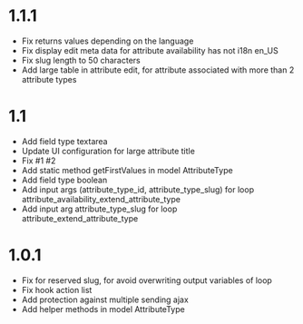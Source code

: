 # 1.1.1

- Fix returns values depending on the language
- Fix display edit meta data for attribute availability has not i18n en_US
- Fix slug length to 50 characters
- Add large table in attribute edit, for attribute associated with more than 2 attribute types

# 1.1

- Add field type textarea
- Update UI configuration for large attribute title
- Fix #1 #2
- Add static method getFirstValues in model AttributeType
- Add field type boolean
- Add input args (attribute_type_id, attribute_type_slug) for loop attribute_availability_extend_attribute_type
- Add input arg attribute_type_slug for loop attribute_extend_attribute_type

# 1.0.1

- Fix for reserved slug, for avoid overwriting output variables  of loop
- Fix hook action list
- Add protection against multiple sending ajax
- Add helper methods in model AttributeType